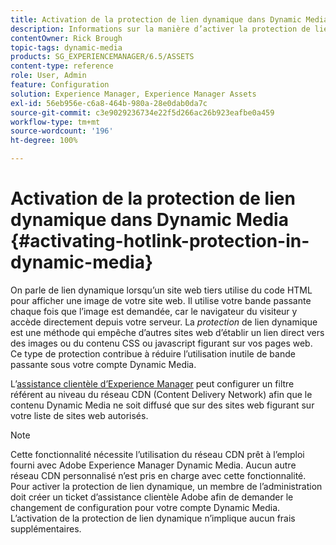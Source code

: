 ```yaml
---
title: Activation de la protection de lien dynamique dans Dynamic Media
description: Informations sur la manière d’activer la protection de lien dynamique dans Dynamic Media.
contentOwner: Rick Brough
topic-tags: dynamic-media
products: SG_EXPERIENCEMANAGER/6.5/ASSETS
content-type: reference
role: User, Admin
feature: Configuration
solution: Experience Manager, Experience Manager Assets
exl-id: 56eb956e-c6a8-464b-980a-28e0dab0da7c
source-git-commit: c3e9029236734e22f5d266ac26b923eafbe0a459
workflow-type: tm+mt
source-wordcount: '196'
ht-degree: 100%

---
```


# Activation de la protection de lien dynamique dans Dynamic Media {#activating-hotlink-protection-in-dynamic-media}

On parle de lien dynamique lorsqu’un site web tiers utilise du code HTML pour afficher une image de votre site web. Il utilise votre bande passante chaque fois que l’image est demandée, car le navigateur du visiteur y accède directement depuis votre serveur. La *protection* de lien dynamique est une méthode qui empêche d’autres sites web d’établir un lien direct vers des images ou du contenu CSS ou javascript figurant sur vos pages web. Ce type de protection contribue à réduire l’utilisation inutile de bande passante sous votre compte Dynamic Media.

L’[assistance clientèle d’Experience Manager](https://experienceleague.adobe.com/?support-solution=Experience+Manager&amp;lang=fr#support) peut configurer un filtre référent au niveau du réseau CDN (Content Delivery Network) afin que le contenu Dynamic Media ne soit diffusé que sur des sites web figurant sur votre liste de sites web autorisés.

>[!NOTE]
>
>Cette fonctionnalité nécessite l’utilisation du réseau CDN prêt à l’emploi fourni avec Adobe Experience Manager Dynamic Media. Aucun autre réseau CDN personnalisé n’est pris en charge avec cette fonctionnalité. Pour activer la protection de lien dynamique, un membre de l’administration doit créer un ticket d’assistance clientèle Adobe afin de demander le changement de configuration pour votre compte Dynamic Media. L’activation de la protection de lien dynamique n’implique aucun frais supplémentaires.
